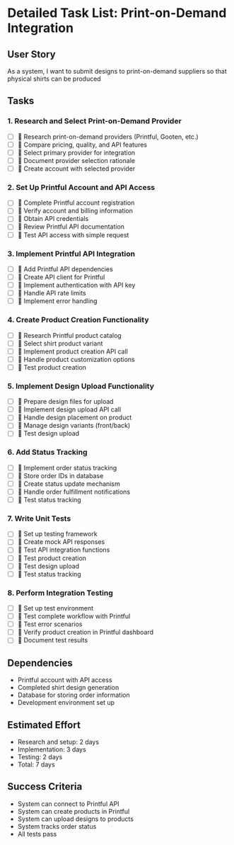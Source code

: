 # Detailed Task List: Print-on-Demand Integration

## User Story
As a system, I want to submit designs to print-on-demand suppliers so that physical shirts can be produced

## Tasks

### 1. Research and Select Print-on-Demand Provider
- [ ] 🔧 Research print-on-demand providers (Printful, Gooten, etc.)
- [ ] 🔧 Compare pricing, quality, and API features
- [ ] 🔧 Select primary provider for integration
- [ ] 🔧 Document provider selection rationale
- [ ] 🔧 Create account with selected provider

### 2. Set Up Printful Account and API Access
- [ ] 🔧 Complete Printful account registration
- [ ] 🔧 Verify account and billing information
- [ ] 🔧 Obtain API credentials
- [ ] 🔧 Review Printful API documentation
- [ ] 🔧 Test API access with simple request

### 3. Implement Printful API Integration
- [ ] 🔧 Add Printful API dependencies
- [ ] 🔧 Create API client for Printful
- [ ] 🔧 Implement authentication with API key
- [ ] 🔧 Handle API rate limits
- [ ] 🔧 Implement error handling

### 4. Create Product Creation Functionality
- [ ] 🔧 Research Printful product catalog
- [ ] 🔧 Select shirt product variant
- [ ] 🔧 Implement product creation API call
- [ ] 🔧 Handle product customization options
- [ ] 🔧 Test product creation

### 5. Implement Design Upload Functionality
- [ ] 🔧 Prepare design files for upload
- [ ] 🔧 Implement design upload API call
- [ ] 🔧 Handle design placement on product
- [ ] 🔧 Manage design variants (front/back)
- [ ] 🔧 Test design upload

### 6. Add Status Tracking
- [ ] 🔧 Implement order status tracking
- [ ] 🔧 Store order IDs in database
- [ ] 🔧 Create status update mechanism
- [ ] 🔧 Handle order fulfillment notifications
- [ ] 🔧 Test status tracking

### 7. Write Unit Tests
- [ ] 🔧 Set up testing framework
- [ ] 🔧 Create mock API responses
- [ ] 🔧 Test API integration functions
- [ ] 🔧 Test product creation
- [ ] 🔧 Test design upload
- [ ] 🔧 Test status tracking

### 8. Perform Integration Testing
- [ ] 🔧 Set up test environment
- [ ] 🔧 Test complete workflow with Printful
- [ ] 🔧 Test error scenarios
- [ ] 🔧 Verify product creation in Printful dashboard
- [ ] 🔧 Document test results

## Dependencies
- Printful account with API access
- Completed shirt design generation
- Database for storing order information
- Development environment set up

## Estimated Effort
- Research and setup: 2 days
- Implementation: 3 days
- Testing: 2 days
- Total: 7 days

## Success Criteria
- System can connect to Printful API
- System can create products in Printful
- System can upload designs to products
- System tracks order status
- All tests pass